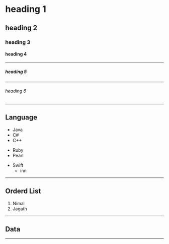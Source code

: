 ```

```

# heading 1
## heading 2
### heading 3
#### heading 4
***
##### heading 5
---
###### heading 6
-----
## Language

+ Java
+ C#
+ C++

- Ruby
- Pearl
* Swift
    * inn
---
## Orderd List
1. Nimal
2. Jagath
---

## Data
---
